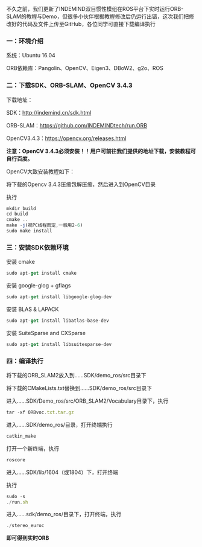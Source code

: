﻿
不久之前，我们更新了INDEMIND双目惯性模组在ROS平台下实时运行ORB-SLAM的教程与Demo，但很多小伙伴根据教程修改后仍运行出错，这次我们把修改好的代码及文件上传至GitHub，各位同学可直接下载编译执行

### 一：环境介绍



系统：Ubuntu 16.04

ORB依赖库：Pangolin、OpenCV、Eigen3、DBoW2、g2o、ROS



### 二：下载SDK、ORB-SLAM、OpenCV 3.4.3



下载地址：



SDK：http://indemind.cn/sdk.html



ORB-SLAM：https://github.com/INDEMINDtech/run.ORB



OpenCV3.4.3：https://opencv.org/releases.html





**注意：OpenCV 3.4.3必须安装！！用户可前往我们提供的地址下载，安装教程可自行百度。**



OpenCV大致安装教程如下：



将下载的Opencv 3.4.3压缩包解压缩，然后进入到OpenCV目录



执行
```javascript
mkdir build
cd build
cmake ..
make -j(视PC线程而定,一般用2-6)
sudo make install
```


### 三：安装SDK依赖环境



安装 cmake
```javascript
sudo apt-get install cmake
```
安装 google-glog + gflags
```javascript
sudo apt-get install libgoogle-glog-dev
```
安装 BLAS & LAPACK
```javascript
sudo apt-get install libatlas-base-dev
```
安装 SuiteSparse and CXSparse
```javascript
sudo apt-get install libsuitesparse-dev
```


### 四：编译执行



将下载的ORB_SLAM2放入到……SDK/demo_ros/src目录下

 

将下载的CMakeLists.txt替换到……SDK/demo_ros/src目录下



进入……SDK/Demo_ros/src/ORB_SLAM2/Vocabulary目录下，执行


```javascript
tar -xf ORBvoc.txt.tar.gz
```

进入……SDK/demo_ros/目录，打开终端执行
```javascript
catkin_make
```

打开一个新终端，执行
```javascript
roscore
```
进入……SDK/lib/1604（或1804）下，打开终端

 

执行

```javascript
sudo -s
./run.sh
```
进入……sdk/demo_ros/目录下，打开终端，执行
```javascript
./stereo_euroc
```

**即可得到实时ORB**
